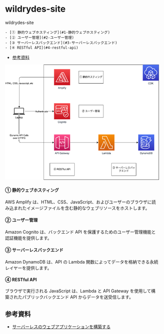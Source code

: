 # wildrydes-site

wildrydes-site

<!-- @import "[TOC]" {cmd="toc" depthFrom=2 depthTo=6 orderedList=false} -->

<!-- code_chunk_output -->

    - [① 静的ウェブホスティング](#1-静的ウェブホスティング)
    - [② ユーザー管理](#2-ユーザー管理)
    - [③ サーバーレスバックエンド](#3-サーバーレスバックエンド)
    - [④ RESTful API](#4-restful-api)

- [参考資料](#参考資料)

<!-- /code_chunk_output -->

![](/doc/Architecture.drawio.png)

#### ① 静的ウェブホスティング

AWS Amplify は、HTML、CSS、JavaScript、およびユーザーのブラウザに読み込まれたイメージファイルを含む静的なウェブリソースをホストします。

#### ② ユーザー管理

Amazon Cognito は、バックエンド API を保護するためのユーザー管理機能と認証機能を提供します。

#### ③ サーバーレスバックエンド

Amazon DynamoDB は、API の Lambda 関数によってデータを格納できる永続レイヤーを提供します。

#### ④ RESTful API

ブラウザで実行される JavaScript は、Lambda と API Gateway を使用して構築されたパブリックバックエンド API からデータを送受信します。

## 参考資料

- [サーバーレスのウェブアプリケーションを構築する](https://aws.amazon.com/jp/getting-started/hands-on/build-serverless-web-app-lambda-apigateway-s3-dynamodb-cognito/)
